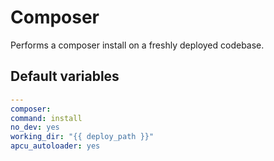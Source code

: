 # Composer
Performs a composer install on a freshly deployed codebase.
<!--ROLEVARS-->
## Default variables
```yaml
---
composer:
command: install
no_dev: yes
working_dir: "{{ deploy_path }}"
apcu_autoloader: yes
```

<!--ENDROLEVARS-->
